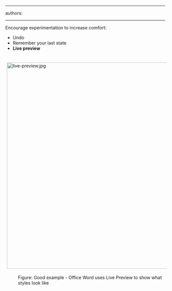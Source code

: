 

---
authors:

---




<span class='intro'> <p>Encourage experimentation to increase comfort&#58;</p><ul><li>Undo</li><li>Remember your last state</li><li> 
         <strong>Live preview</strong></li></ul> </span>

<dl class="ssw15-rteElement-ImageArea">​<img src="/PublishingImages/live-preview.jpg" alt="live-preview.jpg" style="margin&#58;5px;width&#58;650px;" /></dl><dd class="ssw15-rteElement-FigureGood">Figure&#58; Good example - Office Word uses Live Preview to show what styles look like</dd>


